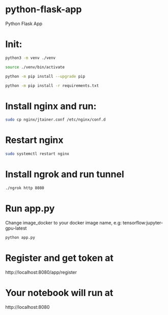 # python-flask-app
Python Flask App

# Init:
```bash
python3 -m venv ./venv
```
```bash
source ./venv/bin/activate
```
```bash
python -m pip install --upgrade pip
```
```bash
python -m pip install -r requirements.txt
```
# Install nginx and run:
```bash
sudo cp nginx/jtainer.conf /etc/nginx/conf.d
```
# Restart nginx
```bash
sudo systemctl restart nginx
```

# Install ngrok and run tunnel
```bash
./ngrok http 8080
```
# Run app.py
Change image_docker to your docker image name, e.g: tensorflow:jupyter-gpu-latest

```bash
python app.py
```
# Register and get token at
http://localhost:8080/app/register

# Your notebook will run at 
http://localhost:8080